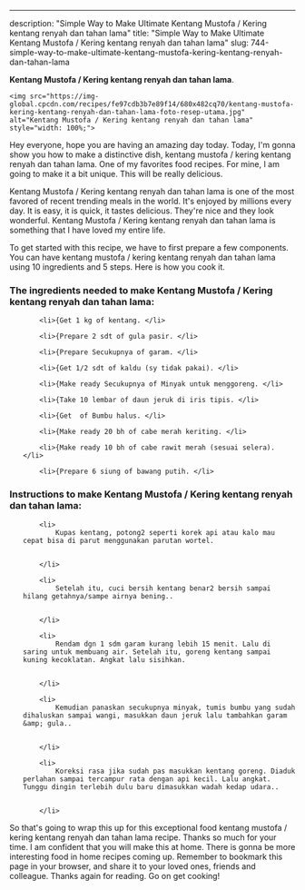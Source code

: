 ---
description: "Simple Way to Make Ultimate Kentang Mustofa / Kering kentang renyah dan tahan lama"
title: "Simple Way to Make Ultimate Kentang Mustofa / Kering kentang renyah dan tahan lama"
slug: 744-simple-way-to-make-ultimate-kentang-mustofa-kering-kentang-renyah-dan-tahan-lama

<p>
	<strong>Kentang Mustofa / Kering kentang renyah dan tahan lama</strong>. 
	
</p>
<p>
	
	<img src="https://img-global.cpcdn.com/recipes/fe97cdb3b7e89f14/680x482cq70/kentang-mustofa-kering-kentang-renyah-dan-tahan-lama-foto-resep-utama.jpg" alt="Kentang Mustofa / Kering kentang renyah dan tahan lama" style="width: 100%;">
	
	
</p>
<p>
	Hey everyone, hope you are having an amazing day today. Today, I'm gonna show you how to make a distinctive dish, kentang mustofa / kering kentang renyah dan tahan lama. One of my favorites food recipes. For mine, I am going to make it a bit unique. This will be really delicious.
</p>
	
<p>
	Kentang Mustofa / Kering kentang renyah dan tahan lama is one of the most favored of recent trending meals in the world. It's enjoyed by millions every day. It is easy, it is quick, it tastes delicious. They're nice and they look wonderful. Kentang Mustofa / Kering kentang renyah dan tahan lama is something that I have loved my entire life.
</p>
<p>
	
</p>

<p>
To get started with this recipe, we have to first prepare a few components. You can have kentang mustofa / kering kentang renyah dan tahan lama using 10 ingredients and 5 steps. Here is how you cook it.
</p>

<h3>The ingredients needed to make Kentang Mustofa / Kering kentang renyah dan tahan lama:</h3>

<ol>
	
		<li>{Get 1 kg of kentang. </li>
	
		<li>{Prepare 2 sdt of gula pasir. </li>
	
		<li>{Prepare Secukupnya of garam. </li>
	
		<li>{Get 1/2 sdt of kaldu (sy tidak pakai). </li>
	
		<li>{Make ready Secukupnya of Minyak untuk menggoreng. </li>
	
		<li>{Take 10 lembar of daun jeruk di iris tipis. </li>
	
		<li>{Get  of Bumbu halus. </li>
	
		<li>{Make ready 20 bh of cabe merah keriting. </li>
	
		<li>{Make ready 10 bh of cabe rawit merah (sesuai selera). </li>
	
		<li>{Prepare 6 siung of bawang putih. </li>
	
</ol>
<p>
	
</p>

<h3>Instructions to make Kentang Mustofa / Kering kentang renyah dan tahan lama:</h3>

<ol>
	
		<li>
			Kupas kentang, potong2 seperti korek api atau kalo mau cepat bisa di parut menggunakan parutan wortel.
			
			
		</li>
	
		<li>
			Setelah itu, cuci bersih kentang benar2 bersih sampai hilang getahnya/sampe airnya bening..
			
			
		</li>
	
		<li>
			Rendam dgn 1 sdm garam kurang lebih 15 menit. Lalu di saring untuk membuang air. Setelah itu, goreng kentang sampai kuning kecoklatan. Angkat lalu sisihkan.
			
			
		</li>
	
		<li>
			Kemudian panaskan secukupnya minyak, tumis bumbu yang sudah dihaluskan sampai wangi, masukkan daun jeruk lalu tambahkan garam &amp; gula..
			
			
		</li>
	
		<li>
			Koreksi rasa jika sudah pas masukkan kentang goreng. Diaduk perlahan sampai tercampur rata dengan api kecil. Lalu angkat. Tunggu dingin terlebih dulu baru dimasukkan wadah kedap udara..
			
			
		</li>
	
</ol>

<p>
	
</p>

<p>
	So that's going to wrap this up for this exceptional food kentang mustofa / kering kentang renyah dan tahan lama recipe. Thanks so much for your time. I am confident that you will make this at home. There is gonna be more interesting food in home recipes coming up. Remember to bookmark this page in your browser, and share it to your loved ones, friends and colleague. Thanks again for reading. Go on get cooking!
</p>
